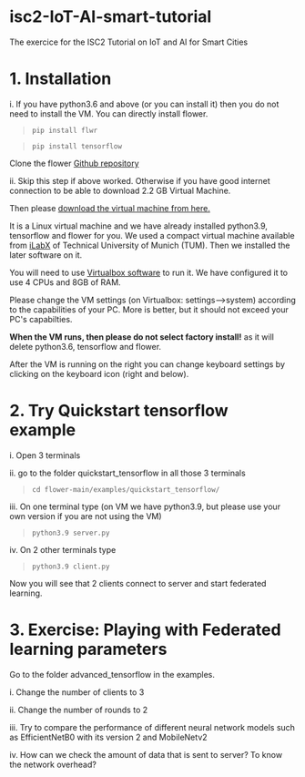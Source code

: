 # isc2-IoT-AI-smart-tutorial
The exercice for the ISC2 Tutorial on IoT and AI for Smart Cities
# 1. Installation
i. If you have python3.6 and above (or you can install it) then you do not need to install the VM. 
You can directly install flower.

>  `pip install flwr`

>  `pip install tensorflow`

Clone the flower [Github repository](https://github.com/adap/flower "Github Flower")

ii. Skip this step if above worked. Otherwise if you have good internet connection to be able to download 2.2 GB Virtual Machine. 

Then please [download the virtual machine from here.](https://filesender.renater.fr/?s=download&token=ee500acd-b64e-43c0-99fb-b0a890ccfb15 "VM download link")

It is a Linux virtual machine and we have already installed python3.9, tensorflow and flower for you.
We used a compact virtual machine available from [iLabX](https://ilabxp.com/download-the-vlab/ "iLabX") of Technical University of Munich (TUM).
Then we installed the later software on it.

You will need to use [Virtualbox software](https://www.virtualbox.org/ "VirtualBox") to run it. 
We have configured it to use 4 CPUs and 8GB of RAM. 

Please change the VM settings (on Virtualbox: settings-->system) according to the capabilities of your PC. More is better, 
but it should not exceed your PC's capabilties.

**When the VM runs, then please do not select factory install!** as it will delete python3.6, tensorflow and flower.

After the VM is running on the right you can change keyboard settings by clicking on the keyboard icon (right and below).

# 2. Try Quickstart tensorflow example
i. Open 3 terminals

ii. go to the folder quickstart_tensorflow in all those 3 terminals
>  `cd flower-main/examples/quickstart_tensorflow/`

iii. On one terminal type (on VM we have python3.9, but please use your own version if you are not using the VM)
>  `python3.9 server.py`

iv. On 2 other terminals type 
>  `python3.9 client.py`

Now you will see that 2 clients connect to server and start federated learning.

# 3. Exercise: Playing with Federated learning parameters

Go to the folder advanced_tensorflow in the examples.

i. Change the number of clients to 3

ii. Change the number of rounds to 2

iii. Try to compare the performance of different neural network models such as EfficientNetB0 with its version 2 and MobileNetv2

iv. How can we check the amount of data that is sent to server? To know the network overhead?

